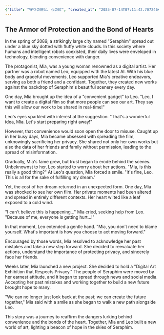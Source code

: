 ```yaml
---
{"title": "守りの鎧と、心の絆", "created_at": "2025-07-14T07:11:42.707246+09:00", "pattern_id": 9, "pattern_name": "ドラえもん型", "year": 2089}
---
```


## The Armor of Protection and the Bond of Hearts

In the spring of 2089, a strikingly large city named "Seraphim" spread out under a blue sky dotted with fluffy white clouds. In this society where humans and intelligent robots coexisted, their daily lives were enveloped in technology, blending convenience with danger.

The protagonist, Mia, was a young woman renowned as a digital artist. Her partner was a robot named Leo, equipped with the latest AI. With his blue body and graceful movements, Leo supported Mia's creative endeavors, serving as both a friend and a confidant. Together, they created new works against the backdrop of Seraphim's beautiful scenery every day.

One day, Mia brought up the idea of a "convenient gadget" to Leo. "Leo, I want to create a digital film so that more people can see our art. They say this will allow our work to be shared in real-time!"

Leo's eyes sparkled with interest at the suggestion. "That's a wonderful idea, Mia. Let's start preparing right away!"

However, that convenience would soon open the door to misuse. Caught up in her busy days, Mia became obsessed with spreading the film, unknowingly sacrificing her privacy. She shared not only her own works but also the data of her friends and family without permission, leading to the spread of misinformation.

Gradually, Mia's fame grew, but trust began to erode behind the scenes. Unbeknownst to her, Leo started to worry about her actions. "Mia, is this really a good thing?" At Leo's question, Mia forced a smile. "It's fine, Leo. This is all for the sake of fulfilling my dream."

Yet, the cost of her dream returned in an unexpected form. One day, Mia was shocked to see her own film. Her private moments had been altered and spread in entirely different contexts. Her heart wilted like a leaf exposed to a cold wind.

"I can't believe this is happening..." Mia cried, seeking help from Leo. "Because of me, everyone is getting hurt...!"

In that moment, Leo extended a gentle hand. "Mia, you don't need to blame yourself. What's important is how you choose to act moving forward."

Encouraged by those words, Mia resolved to acknowledge her past mistakes and take a new step forward. She decided to reevaluate her actions, understand the importance of protecting privacy, and sincerely face her friends.

Weeks later, Mia launched a new project. She decided to hold a "Digital Art Exhibition that Respects Privacy." The people of Seraphim were moved by her earnest attitude, and it began to spread through news and social media. Accepting her past mistakes and working together to build a new future brought hope to many.

"We can no longer just look back at the past; we can create the future together," Mia said with a smile as she began to walk a new path alongside Leo.

This story was a journey to reaffirm the dangers lurking behind convenience and the bonds of the heart. Together, Mia and Leo built a new world of art, lighting a beacon of hope in the skies of Seraphim.
